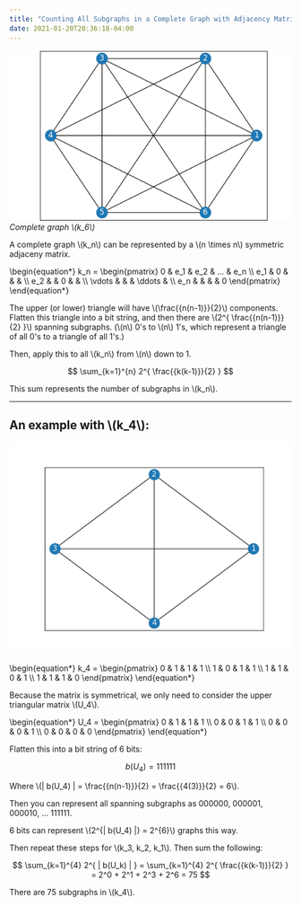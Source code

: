 ```yaml
---
title: "Counting All Subgraphs in a Complete Graph with Adjacency Matrices"
date: 2021-01-20T20:36:18-04:00
---
```


![](/images/k6-graph.png)
_Complete graph \\(k_6\\)_


A complete graph \\(k_n\\) can be represented by a \\(n \times n\\) symmetric adjaceny matrix.

\begin{equation*}
k_n = 
\begin{pmatrix}
0 & e_1 & e_2 & ... & e_n \\\\
e_1 & 0 &  &  &  \\\\
e_2 &  & 0 &  &  \\\\
\vdots &  &  & \ddots &  \\\\
e_n &  &  & & 0 
\end{pmatrix}
\end{equation*}


The upper (or lower) triangle will have \\(\frac{{n(n-1)}}{2}\\) components. Flatten this triangle into a bit string, and then there are \\(2^{ \frac{{n(n-1)}}{2} }\\) spanning subgraphs. (\\(n\\) 0's to \\(n\\) 1's, which represent a triangle of all 0's to a triangle of all 1's.)

Then, apply this to all \\(k_n\\) from \\(n\\) down to 1.

$$
\sum_{k=1}^{n} 2^{ \frac{{k(k-1)}}{2} }
$$

This sum represents the number of subgraphs in \\(k_n\\).

---

## An example with \\(k_4\\):
![](/images/k4-graph.png)

\begin{equation*}
k_4 = 
\begin{pmatrix}
0 & 1 & 1 & 1 \\\\
1 & 0 & 1 & 1 \\\\
1 & 1 & 0 & 1 \\\\
1 & 1 & 1 & 0
\end{pmatrix}
\end{equation*}

Because the matrix is symmetrical, we only need to consider the upper triangular matrix \\(U_4\\).

\begin{equation*}
U_4 = 
\begin{pmatrix}
0 & 1 & 1 & 1 \\\\
0 & 0 & 1 & 1 \\\\
0 & 0 & 0 & 1 \\\\
0 & 0 & 0 & 0
\end{pmatrix}
\end{equation*}

Flatten this into a bit string of 6 bits:

$$
b(U_4) = 111111
$$

Where \\(| b(U_4) | = \frac{{n(n-1)}}{2} = \frac{{4(3)}}{2} = 6\\).
 
Then you can represent all spanning subgraphs as 000000, 000001, 000010, ... 111111.

6 bits can represent \\(2^{| b(U_4) |} = 2^{6}\\) graphs this way.

Then repeat these steps for \\(k_3, k_2, k_1\\). Then sum the following:

$$
\sum_{k=1}^{4} 2^{ | b(U_k) | } = \sum_{k=1}^{4} 2^{ \frac{{k(k-1)}}{2} } = 2^0 + 2^1 + 2^3 + 2^6 = 75
$$

There are 75 subgraphs in \\(k_4\\).